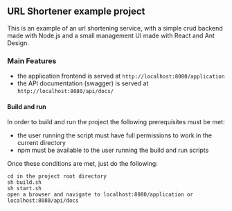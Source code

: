## URL Shortener example project

This is an example of an url shortening service, with a simple crud backend made with Node.js and a small management UI made with React and Ant Design.

### Main Features

* the application frontend is served at `http://localhost:8080/application`
* the API documentation (swagger) is served at `http://localhost:8080/api/docs/`

#### Build and run

In order to build and run the project the following prerequisites must be met:
* the user running the script must have full permissions to work in the current directory
* npm must be available to the user running the build and run scripts

Once these conditions are met, just do the following:

```
cd in the project root directory
sh build.sh
sh start.sh
open a browser and navigate to localhost:8080/application or localhost:8080/api/docs
```